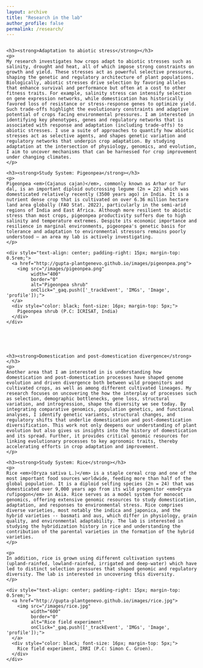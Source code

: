 ```yaml
---
layout: archive
title: "Research in the lab"
author_profile: false
permalink: /research/
---
```


<!-- two-column responsive layout -->
<div style="display: flex; gap: 3rem; align-items: flex-start; flex-wrap: wrap;">

  <!-- LEFT COLUMN -->
  <div style="flex: 1 1 320px; min-width: 300px;">

    <h3><strong>Adaptation to abiotic stress</strong></h3>
    <p>
    My research investigates how crops adapt to abiotic stresses such as salinity, drought and heat, all of which impose strong constraints on growth and yield. These stresses act as powerful selective pressures, shaping the genetic and regulatory architecture of plant populations. Biologically, abiotic stresses drive selection by favoring alleles that enhance survival and performance but often at a cost to other fitness traits. For example, salinity stress can intensify selection on gene expression networks, while domestication has historically favored loss of resistance or stress-response genes to optimize yield. Such trade-offs highlight the evolutionary constraints and adaptive potential of crops facing environmental pressures. I am interested in identifying key phenotypes, genes and regulatory networks that is associated with response and adaptation (including trade-offs) to abiotic stresses. I use a suite of approaches to quantify how abiotic stresses act as selective agents, and shapes genetic variation and regulatory networks that underpin crop adaptation. By studying adaptation at the intersection of physiology, genomics, and evolution, I aim to uncover mechanisms that can be harnessed for crop improvement under changing climates.
    </p>
    
    <h3><strong>Study System: Pigeonpea</strong></h3>
    <p>
    Pigeonpea <em>(Cajanus cajan)</em>, commonly known as Arhar or Tur dal, is an important diploid outcrossing legume (2n = 22) which was domesticated relatively recently (3500 years ago) in India. It is a nutrient dense crop that is cultivated on over 6.36 million hectare land area globally (FAO Stat. 2022), particularly in the semi-arid regions of India and East Africa. Although more resilient to abiotic stress than most crops, pigeonpea productivity suffers due to high salinity and temperature extremes. Despite its economic importance and resilience in marginal environments, pigeonpea's genetic basis for tolerance and adaptation to environmental stressors remains poorly understood — an area my lab is actively investigating.
    </p>

    <div style="text-align: center; padding-right: 15px; margin-top: 0.5rem;">
      <a href="http://gupta-plantgenevo.github.io/images/pigeonpea.png">
        <img src="/images/pigeonpea.png" 
             width="400" 
             border="0" 
             alt="Pigeonpea shrub"
             onClick="_gaq.push(['_trackEvent', 'IMGs', 'Image', 'profile']);">
      </a>
      <div style="color: black; font-size: 16px; margin-top: 5px;">
        Pigeonpea shrub (P.C: ICRISAT, India)
      </div>
    </div>

  </div> <!-- /left column -->


  <!-- RIGHT COLUMN -->
  <div style="flex: 1 1 320px; min-width: 300px;">

    <h3><strong>Domestication and post-domestication divergence</strong></h3>
    <p>
    Another area that I am interested in is understanding how domestication and post-domestication processes have shaped genome evolution and driven divergence both between wild progenitors and cultivated crops, as well as among different cultivated lineages. My research focuses on uncovering the how the interplay of processes such as selection, demographic bottlenecks, gene loss, structural variation, and introgression, shape the diversity we see today. By integrating comparative genomics, population genetics, and functional analyses, I identify genetic variants, structural changes, and regulatory shifts that underlie domestication and post-domestication diversification. This work not only deepens our understanding of plant evolution but also gives us insights into the history of domestication and its spread. Further, it provides critical genomic resources for linking evolutionary processes to key agronomic traits, thereby accelerating efforts in crop adaptation and improvement.
    </p>
    
    <h3><strong>Study System: Rice</strong></h3>
    <p>
    Rice <em>(Oryza sativa L.)</em> is a staple cereal crop and one of the most important food sources worldwide, feeding more than half of the global population. It is a diploid selfing species (2n = 24) that was domesticated over 9,000 years ago from its wild progenitor <em>Oryza rufipogon</em> in Asia. Rice serves as a model system for monocot genomics, offering extensive genomic resources to study domestication, adaptation, and responses to environmental stress. Rice comprises diverse varieties, most notably the indica and japonica, and the hybrid varieties -- basmati and aus, which differ in physiology, grain quality, and environmental adaptability. The lab is interested in studying the hybridization history in rice and understanding the contribution of the parental varieties in the formation of the hybrid varieties.
    </p>

    <p>
    In addition, rice is grown using different cultivation systems (upland-rainfed, lowland-rainfed, irrigated and deep-water) which have led to distinct selection pressures that shaped genomic and regulatory diversity. The lab is interested in uncovering this diversity.
    </p>

    <div style="text-align: center; padding-right: 15px; margin-top: 0.5rem;">
      <a href="http://gupta-plantgenevo.github.io/images/rice.jpg">
        <img src="/images/rice.jpg" 
             width="600" 
             border="0" 
             alt="Rice field experiment"
             onClick="_gaq.push(['_trackEvent', 'IMGs', 'Image', 'profile']);">
      </a>
      <div style="color: black; font-size: 16px; margin-top: 5px;">
        Rice field experiment, IRRI (P.C: Simon C. Groen).
      </div>
    </div>

  </div> <!-- /right column -->

</div> <!-- /flex container -->
